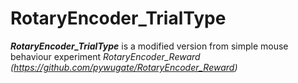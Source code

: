 # RotaryEncoder_TrialType
***RotaryEncoder_TrialType*** is a modified version from simple mouse behaviour experiment *RotaryEncoder_Reward (https://github.com/pywugate/RotaryEncoder_Reward)*
